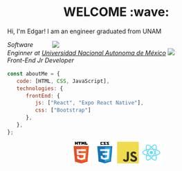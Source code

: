 <h1 align="center">WELCOME :wave:</h1>
<p align="left">
Hi, I'm Edgar! I am an engineer graduated from UNAM
</p>
	
<img align="right" width="400" src="https://user-images.githubusercontent.com/47467891/111855130-a3649400-88e8-11eb-9f3f-bc817b29e02a.png](https://github.com/EdgarHdzHdz17/EdgarHdzHdz17/assets/47467891/3c3ae104-4a09-463f-beb4-82a2ad30e095)">

<p >	
	<em>Software Enginner at <a href="https://www.unam.mx/">Universidad Nacional Autonoma de México</a> 
	<img src="[https://media.giphy.com/media/fYSnHlufseco8Fh93Z/giphy.gif](https://github.com/EdgarHdzHdz17/EdgarHdzHdz17/issues/1#issue-1997646056)" width="30"></br>
	</em>
	<em>Front-End Jr Developer
	</em>
</p>

```javascript
const aboutMe = {
   code: [HTML, CSS, JavaScript],
   technologies: {
      frontEnd: {
         js: ["React", "Expo React Native"],
         css: ["Bootstrap"]
      },
   },
};
```

<p align="center">
<code><img height="50" src="https://raw.githubusercontent.com/github/explore/80688e429a7d4ef2fca1e82350fe8e3517d3494d/topics/html/html.png"></code>
<code><img height="50" src="https://raw.githubusercontent.com/github/explore/80688e429a7d4ef2fca1e82350fe8e3517d3494d/topics/css/css.png"></code>
<code><img height="50" src="https://raw.githubusercontent.com/github/explore/80688e429a7d4ef2fca1e82350fe8e3517d3494d/topics/javascript/javascript.png"></code>
<code><img height="50" src="https://raw.githubusercontent.com/github/explore/80688e429a7d4ef2fca1e82350fe8e3517d3494d/topics/react/react.png"></code>
</p>
